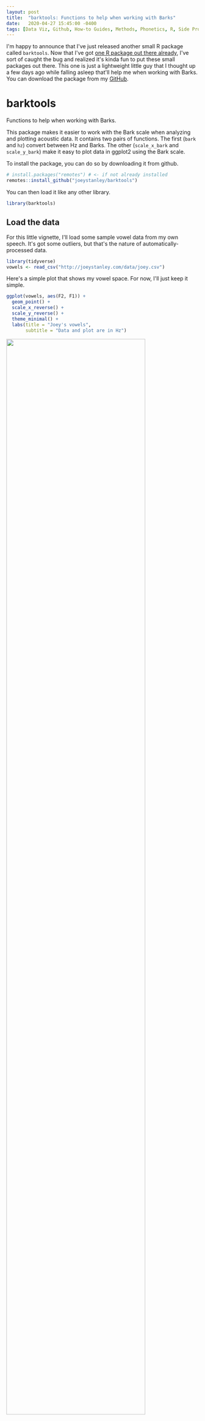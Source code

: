 ```yaml
---
layout: post
title:  "barktools: Functions to help when working with Barks"
date:   2020-04-27 15:45:00 -0400
tags: [Data Viz, Github, How-to Guides, Methods, Phonetics, R, Side Projects, Skills]
---
```


I'm happy to announce that I've just released another small R package called `barktools`.  Now that I've got [one R package out there already](/blog/futurevisions-my-first-r-package), I've sort of caught the bug and realized it's kinda fun to put these small packages out there. This one is just a lightweight little guy that I thought up a few days ago while falling asleep that'll help me when working with Barks. You can download the package from my [GitHub](https://joeystanley.github.io/barktools/).

# barktools

Functions to help when working with Barks.

This package makes it easier to work with the Bark scale when analyzing and plotting acoustic data. It contains two pairs of functions. The first (`bark` and `hz`) convert between Hz and Barks. The other (`scale_x_bark` and `scale_y_bark`) make it easy to plot data in ggplot2 using the Bark scale.

To install the package, you can do so by downloading it from github. 

``` r
# install.packages("remotes") # <- if not already installed
remotes::install_github("joeystanley/barktools")
```

You can then load it like any other library.

``` r
library(barktools)
```

## Load the data

For this little vignette, I'll load some sample vowel data from my own speech. It's got some outliers, but that's the nature of automatically-processed data. 

``` r
library(tidyverse)
vowels <- read_csv("http://joeystanley.com/data/joey.csv")
```

Here's a simple plot that shows my vowel space. For now, I'll just keep it simple.

``` r
ggplot(vowels, aes(F2, F1)) + 
  geom_point() + 
  scale_x_reverse() + 
  scale_y_reverse() + 
  theme_minimal() + 
  labs(title = "Joey's vowels",
       subtitle = "Data and plot are in Hz")
```

<img width = "85%" src="/images/plots/barktools/hz.png">

Now, let's say I want to plot using Barks. You can use the `bark()` function to convert the formant frequencies into Barks. 

``` r
vowels_with_barks <- vowels %>%
  mutate(F1_bark = bark(F1),
         F2_bark = bark(F2))

ggplot(vowels_with_barks, aes(F2_bark, F1_bark)) + 
  geom_point() + 
  scale_x_reverse() + 
  scale_y_reverse() + 
  theme_minimal() + 
  labs(title = "Joey's vowels",
       subtitle = "Data and plot are in Barks")
```

<img width = "85%" src="/images/plots/barktools/barks.png">

The Bark scale turns the nonlinear Hz data into something a little more linear, so the shape of the vowel space should change somewhat.

The problem is most people can't readily interpret the Barks unit. What is the Hz equivalent of 6 Barks? We can look this up using the `hz()` function:

``` r
hz(6)
## [1] 631.1045
```

But it would be better if we could incorporate more interpretable values into the plot itself. I think the first time I saw this was in [Harrington et al's (2000) paper](https://www.jstor.org/stable/44526873?seq=1#metadata_info_tab_contents) on how the Queen of England's speech changes over time:

<img width = "85%" src="/images/plots/barktools/harrington_sample.jpg">

Notice how the axes are in Barks, but the data is still plotted in Hz. This is a perfect case for using the `scale_x_bark()` and `scale_y_bark()` functions. Like the other `scale_*` functions in ggplot2, this will transform the axes of your plot. In this case, it'll convert the plotting area to the Bark scale, but the values will be in Hz still.

``` r
ggplot(vowels, aes(F2, F1)) + 
  geom_point() + 
  scale_x_bark() + 
  scale_y_bark() + 
  theme_minimal() + 
  labs(title = "Joey's vowels",
       subtitle = "Data is in Hz; plot is in Barks")
```

<img width = "85%" src="/images/plots/barktools/hz_barks.png">

Now, you can see that the shape of the vowel space is identical to the plot above, except the axis labels are more useful: I have a better idea of what 500Hz means. Note that the axes are reversed as well, just like `scale_*_reverse`. 

At this point, it might be useful to modify the axes with some additional labels. Since `scale_*_bark` is just a wrapper around `scale_*_continuous`, any argument that you would normally include in the latter function will work just fine in the bark function. Specifically, I'll modify which values get labels with `breaks` and the gridlines with `minor_breaks`. 

``` r
ggplot(vowels, aes(F2, F1)) + 
  geom_point() + 
  scale_x_bark(breaks = c(c(500, 1000, 1500, 2000, 3000)),
               minor_breaks = seq(0, 4000, 100)) +
  scale_y_bark(breaks = c(c(200, 400, 600, 800, 1000, 1500)),
               minor_breaks = seq(0, 3000, 100)) + 
  theme_minimal() + 
  labs(title = "Joey's vowels",
       subtitle = "Data is in Hz; plot is in Barks")
```

<img width = "85%" src="/images/plots/barktools/hz_barks_grid.png">

Exactly which values you want to put is up to you, obviously, so play around with it until it looks good. 

## Spectrogram plots

The other type of plot you might want to use `scale_y_bark` for is something that looks like a spectrogram, that is a time-by-hz plot. You'll have to transform the data a little bit. You can use the code that I provided in my [tutorial](http://joeystanley.com/blog/reshaping-vowel-formant-data-with-tidyr) with the new `pivot_longer` function in `dplyr`. I'll just pull out my /aʊ/ vowel for this plot:

``` r
vowels_long <- vowels %>%
  filter(vowel == "AW") %>%
  select(contains("@")) %>%
  rowid_to_column("phoneme_id") %>%
  pivot_longer(cols = contains("@"), 
               names_to = c("formant", "percent"), 
               names_pattern = "(F\\d)@(\\d\\d)%", 
               names_ptypes = list(formant = factor(levels = c("F1", "F2")),
                                   percent = integer()), 
               values_to = "hz") %>%
  unite(traj_id, phoneme_id, formant, remove = FALSE)
```

Here's what a spectrogram-like plot might look like

``` r
ggplot(vowels_long, aes(percent, hz, color = formant, group = traj_id)) + 
  geom_path(alpha = 0.5) +
  theme_bw()
```

<img width = "85%" src="/images/plots/barktools/spec_hz.png">

Now, a lot of the change in /ai/ happens along the F1 dimension, but because of the logorithmic nature of sound, F2 visually takes up most of the vertical space and F1 is sort of squished down at the bottom. We can emphasize F1 by transforming the *y*-axis into the Bark scale. 

``` r
ggplot(vowels_long, aes(percent, hz, color = formant, group = traj_id)) + 
  geom_path(alpha = 0.5) +
  scale_y_bark(rev = FALSE) + 
  theme_bw()
```

<img width = "85%" src="/images/plots/barktools/spec_bark.png">

Note that this time, I added the argument `rev = FALSE` to `scale_y_bark`. By default, the function will flip the axis (like `scale_y_reverse`), but in this case that behavior is not desired. So, you can suppress that flip by specifying `rev = FALSE`.

## Conclusion

And that's it! That's the whole package. I thought it would be a useful thing for me. Perhaps you'll find some use for it too. 
